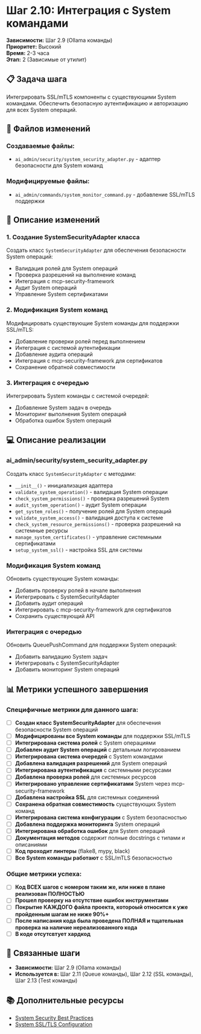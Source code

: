 # Шаг 2.10: Интеграция с System командами

**Зависимости:** Шаг 2.9 (Ollama команды)  
**Приоритет:** Высокий  
**Время:** 2-3 часа  
**Этап:** 2 (Зависимые от утилит)

## 📋 Задача шага

Интегрировать SSL/mTLS компоненты с существующими System командами. Обеспечить безопасную аутентификацию и авторизацию для всех System операций.

## 📁 Файлов изменений

### Создаваемые файлы:
- `ai_admin/security/system_security_adapter.py` - адаптер безопасности для System команд

### Модифицируемые файлы:
- `ai_admin/commands/system_monitor_command.py` - добавление SSL/mTLS поддержки

## 🔧 Описание изменений

### 1. Создание SystemSecurityAdapter класса
Создать класс `SystemSecurityAdapter` для обеспечения безопасности System операций:
- Валидация ролей для System операций
- Проверка разрешений на выполнение команд
- Интеграция с mcp-security-framework
- Аудит System операций
- Управление System сертификатами

### 2. Модификация System команд
Модифицировать существующие System команды для поддержки SSL/mTLS:
- Добавление проверки ролей перед выполнением
- Интеграция с системой аутентификации
- Добавление аудита операций
- Интеграция с mcp-security-framework для сертификатов
- Сохранение обратной совместимости

### 3. Интеграция с очередью
Интегрировать System команды с системой очередей:
- Добавление System задач в очередь
- Мониторинг выполнения System операций
- Обработка ошибок System операций

## 💻 Описание реализации

### ai_admin/security/system_security_adapter.py
Создать класс `SystemSecurityAdapter` с методами:
- `__init__()` - инициализация адаптера
- `validate_system_operation()` - валидация System операции
- `check_system_permissions()` - проверка разрешений System
- `audit_system_operation()` - аудит System операции
- `get_system_roles()` - получение ролей для System операций
- `validate_system_access()` - валидация доступа к системе
- `check_system_resource_permissions()` - проверка разрешений на системные ресурсы
- `manage_system_certificates()` - управление системными сертификатами
- `setup_system_ssl()` - настройка SSL для системы

### Модификация System команд
Обновить существующие System команды:
- Добавить проверку ролей в начале выполнения
- Интегрировать с SystemSecurityAdapter
- Добавить аудит операций
- Интегрировать с mcp-security-framework для сертификатов
- Сохранить существующий API

### Интеграция с очередью
Обновить QueuePushCommand для поддержки System операций:
- Добавить валидацию System задач
- Интегрировать с SystemSecurityAdapter
- Добавить мониторинг System операций

## 📊 Метрики успешного завершения

### Специфичные метрики для данного шага:
- [ ] **Создан класс SystemSecurityAdapter** для обеспечения безопасности System операций
- [ ] **Модифицированы все System команды** для поддержки SSL/mTLS
- [ ] **Интегрирована система ролей** с System операциями
- [ ] **Добавлен аудит System операций** с детальным логированием
- [ ] **Интегрирована система очередей** с System командами
- [ ] **Добавлена валидация разрешений** для System операций
- [ ] **Интегрирована аутентификация** с системными ресурсами
- [ ] **Добавлена проверка ролей** для системных ресурсов
- [ ] **Интегрировано управление сертификатами** System через mcp-security-framework
- [ ] **Добавлена настройка SSL** для системных соединений
- [ ] **Сохранена обратная совместимость** существующих System команд
- [ ] **Интегрирована система конфигурации** с System безопасностью
- [ ] **Добавлена поддержка мониторинга** System операций
- [ ] **Интегрирована обработка ошибок** для System операций
- [ ] **Документация методов** содержит полные docstrings с типами и описаниями
- [ ] **Код проходит линтеры** (flake8, mypy, black)
- [ ] **Все System команды работают** с SSL/mTLS безопасностью

### Общие метрики успеха:
- [ ] **Код ВСЕХ шагов с номером таким же, или ниже в плане реализован ПОЛНОСТЬЮ**
- [ ] **Прошел проверку на отсутствие ошибок инструментами**
- [ ] **Покрытие КАЖДОГО файла проекта, котороый относится к уже пройденным шагам не ниже 90%+**
- [ ] **После написания кода была проведена ПОЛНАЯ и тщательная проверка на наличие нереализованного кода**
- [ ] **В коде отсутсвтует хардкод**

## 🔗 Связанные шаги

- **Зависимости:** Шаг 2.9 (Ollama команды)
- **Используется в:** Шаг 2.11 (Queue команды), Шаг 2.12 (SSL команды), Шаг 2.13 (Test команды)

## 📚 Дополнительные ресурсы

- [System Security Best Practices](https://en.wikipedia.org/wiki/Computer_security)
- [System SSL/TLS Configuration](https://en.wikipedia.org/wiki/Transport_Layer_Security)
